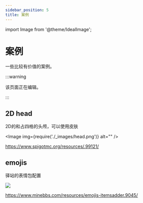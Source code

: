 ```yaml
---
sidebar_position: 5
title: 案例
---
```


import Image from '@theme/IdealImage';

# 案例

一些比较有价值的案例。

:::warning

该页面正在编辑。

:::

## 2D head

2D的和占四格的头颅，可以使用皮肤

<Image img={require('./_images/head.png')} alt="" />

https://www.spigotmc.org/resources/.99121/

## emojis

驿站的表情包配置

![](https://www.minebbs.com/attachments/emojis_bilibili-png.75165/)

https://www.minebbs.com/resources/emojis-itemsadder.9045/
